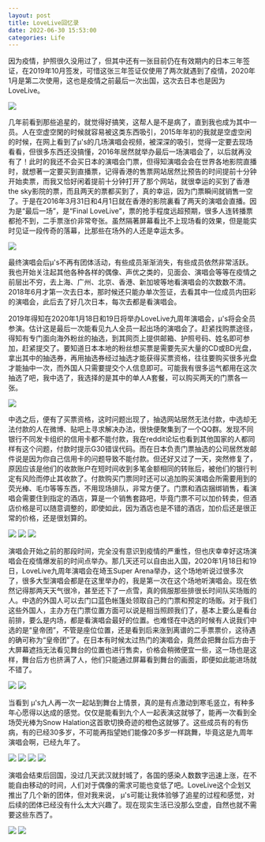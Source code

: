 ```yaml
---
layout: post
title: LoveLive回忆录
date: 2022-06-30 15:53:00
categories: Life
---
```


因为疫情，护照很久没用过了，但其中还有一张目前仍在有效期内的日本三年签证，在2019年10月签发，可惜这张三年签证仅使用了两次就遇到了疫情，2020年1月是第二次使用，这也是疫情之前最后一次出国，这次去日本也是因为LoveLive。

![](https://ucarecdn.com/5fed8b76-9e59-4621-9964-0b58685a79c7/401.webp)

几年前看到那些追星的，就觉得好搞笑，这帮人是不是病了，直到我也成为其中一员。人在空虚空閑的时候就容易被这类东西吸引，2015年年初的我就是空虚空闲的时候，在网上看到了µ's的几场演唱会视频，被深深的吸引，觉得一定要去现场看看，但很多东西还没搞懂，2016年居然就举办最后一场演唱会了，以后就再没有了！此时的我还不会买日本的演唱会门票，但得知演唱会会在世界各地影院直播时，就想著一定要买到直播票，记得香港的售票网站居然比预告的时间提前十分钟开始卖票，而我又恰好闲着提前十分钟打开了那个网站，就很幸运的买到了香港the sky影院的票，而且两天的票都买到了，真的幸运，因为门票瞬间就销售一空了。于是在2016年3月31日和4月1日就在香港的影院裏看了两天的演唱会直播。因为是“最后一场”，是“Final LoveLive”，票的抢手程度远超预期，很多人连转播票都抢不到，二手票涨价非常夸张。虽然隔著屏幕看比不上现场看的效果，但是能实时见证一段传奇的落幕，比那些在场外的人还是幸运太多。

![](https://ucarecdn.com/5297ef78-5d67-43cf-853c-048f4eafc107/402.webp)

最终演唱会后µ's不再有团体活动，有些成员渐渐消失，有些成员依然非常活跃。我也开始关注起其他各种各样的偶像、声优之类的，见面会、演唱会等等在疫情之前层出不穷，去上海、广州、北京、香港、新加坡等地看演唱会的次数数不清。2018年6月才第一次去日本，那时候还只能办单次签证，去看其中一位成员内田彩的演唱会，此后去了好几次日本，每次去都是看演唱会。

2019年得知在2020年1月18日和19日将举办LoveLive九周年演唱会，µ's将会全员参演。估计这是最后一次能看见九人全员一起出场的演唱会了。赶紧找购票途径，得知有专门面向海外粉丝的抽选，到其网页上提供邮箱、护照号码、姓名即可参加，赶紧提交了。要知道日本本地的粉丝想买票是需要先买大量的CD或BD光盘，拿出其中的抽选券，再用抽选券经过抽选才能获得买票资格，往往要购买很多光盘才能抽中一次，而外国人只需要提交个人信息即可。可能我有很多运气都用在这次抽选了吧，我中选了，我选择的是其中的单人A套餐，可以购买两天的门票各一张。

![](https://ucarecdn.com/1949d474-b0ec-4e13-821b-b2aad99251dc/403.webp)

中选之后，便有了买票资格，这时问题出现了，抽选网站居然无法付款，中选却无法付款的人在微博、贴吧上寻求解决办法，很快便聚集到了一个QQ群。发现不同银行不同发卡组织的信用卡都不能付款，我在reddit论坛也看到其他国家的人都同样有这个问题，付款时提示G30错误代码。而在日本负责门票抽选的公司居然发邮件说是因为你自己信用卡的问题导致不能付款。但还好又过了一天，突然修复了，原因应该是他们的收款账户在短时间收到多笔金额相同的转账后，被他们的银行判定有风险而停止其收款了。付款购买门票同时还可以追加购买演唱会所需要用到的荧光棒、毛巾等等东西，不用现场排队，非常方便了。门票和酒店捆绑销售，看演唱会需要住到指定的酒店，算是一个销售套路吧，毕竟门票不可以加价转卖，但酒店价格是可以随意调整的，即使如此，因为酒店也是不错的酒店，加价后还是很正常的价格，还是很划算的。

![](https://ucarecdn.com/ab3346c0-e426-4ce4-85c8-e67d4ecad1a9/404.webp)
![](https://ucarecdn.com/30b21a74-5b82-4d54-8719-02b3b25305f8/405.webp)
![](https://ucarecdn.com/eb5b5f71-b4d8-4ec4-a1c4-fd79e33f5f44/406.webp)

演唱会开始之前的那段时间，完全没有意识到疫情的严重性，但也庆幸幸好这场演唱会在疫情爆发前的时间点举办。那几天还可以自由出入国，2020年1月18日和19日，LoveLive九周年演唱会在埼玉Super Arena举办，这个场地听说过很多次了，很多大型演唱会都是在这里举办的，我是第一次在这个场地听演唱会。现在依然记得那两天天气很冷，甚至还下了一点雪，真的佩服那些排很长时间队买场贩的人。中选的外国人可以去门口蓝色帐篷处领取自己的门票和预定的场贩。对于我们这些外国人，主办方在门票位置方面可以说是相当照顾我们了，基本上要么是看台前排，要么是内场，都是看演唱会最好的位置。也难怪在中选的时候有人说我们中选的是“皇帝团”，不管是座位位置，还是看到后来涨到离谱的二手票票价，这待遇的确可称为“皇帝团”了。在日本有时候太过热门的演唱会，竟然会把舞台后方由于大屏幕遮挡无法看见舞台的位置也进行售卖，价格会稍微便宜一些，这一场也是这样，舞台后方也挤满了人，他们只能通过屏幕看到舞台的画面，即便如此能进场就不错了。

![](https://ucarecdn.com/7747c40a-db5c-46ca-a41d-2ec6de7111dd/407.webp)
![](https://ucarecdn.com/af6e4023-0d2d-4701-bdb4-1bc8be6f0ff7/408.webp)

当看到 µ's九人再一次一起站到舞台上情景，真的是有点激动到寒毛竖立，有种多年心愿得以达成的感觉。仅仅是能看到九个人一起表演这就够了，能再一次看到全场荧光棒为Snow Halation这首歌切换奇迹的橙色这就够了。这些成员有的有伤病，有的已经30多岁，不可能再指望她们能像20多岁一样跳舞，毕竟这是九周年演唱会啊，已经九年了。

![](https://ucarecdn.com/49717b7a-0801-4b90-961f-ce1d971ecda4/409.webp)
![](https://ucarecdn.com/c0b0e465-feb4-44f2-945a-aaa5db86b6e5/410.webp)
![](https://ucarecdn.com/4a58e95c-2f70-40c6-8dcd-1344921d998c/411.webp)
![](https://ucarecdn.com/04547efb-cfb3-40b8-959e-421ee7bfc044/412.webp)

演唱会结束后回国，没过几天武汉就封城了，各国的感染人数数字迅速上涨，在不能自由移动的时间，人们对于偶像的需求可能也变低了吧。LoveLive这个企划又推出了几个新的团体，但对我来说， µ's可能让我体验够了追星的过程和感觉，对后续的团体已经没有什么太大兴趣了。现在现实生活已没那么空虚，自然也就不需要这些东西了。

![](https://ucarecdn.com/c039ee2c-6fc1-4b0c-9627-e1ca143b6d9a/413.webp)
![](https://ucarecdn.com/1078ad33-4cf7-4a1c-aa77-93e3648dffb4/414.webp)